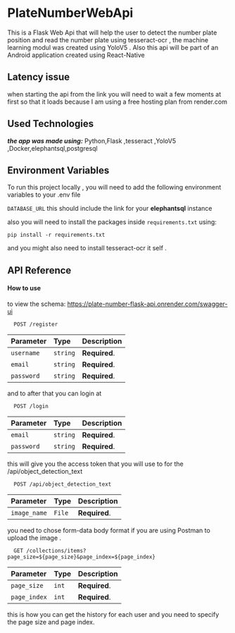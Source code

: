# PlateNumberWebApi

This is a Flask Web Api that will help the user to detect the number plate position and read the number plate using tesseract-ocr ,
the machine learning modul was created using YoloV5 .
Also this api will be part of an Android application created using React-Native

## Latency issue
when starting the api from the link you will need to wait a few moments at first so that it loads because I am using a free hosting plan from render.com

## Used Technologies 
***the app was made using:*** Python,Flask ,tesseract ,YoloV5 ,Docker,elephantsql,postgresql

## Environment Variables

To run this project locally , you will need to add the following environment variables to your .env file

`DATABASE_URL` this should include the link for your **elephantsql** instance

also you will need to install the packages inside  `requirements.txt` using:

`pip install -r requirements.txt`

and you might also need to install tesseract-ocr it self .

## API Reference

#### How to use

to view the schema: https://plate-number-flask-api.onrender.com/swagger-ui

```http
  POST /register
```

| Parameter | Type     | Description                |
| :-------- | :------- | :------------------------- |
| `username` | `string` | **Required**. |
| `email` | `string` | **Required**. |
| `password` | `string` | **Required**. |

and to after that you can login at 

```http
  POST /login   
```
| Parameter | Type     | Description                |
| :-------- | :------- | :------------------------- |
| `email` | `string` | **Required**. |
| `password` | `string` | **Required**. |

this will give you the access token that you will use to for the /api/object_detection_text

```http
  POST /api/object_detection_text   
```
| Parameter | Type     | Description                |
| :-------- | :------- | :------------------------- |
| `image_name` | `File` | **Required**. |

you need to chose form-data body format if you are using Postman to upload the image .

```http
  GET /collections/items?page_size=${page_size}&page_index=${page_index} 
```
| Parameter | Type     | Description                |
| :-------- | :------- | :------------------------- |
| `page_size` | `int` | **Required**. |
| `page_index` | `int` | **Required**. |

this is how you can get the history for each user and you need to specify the page size and page index.











